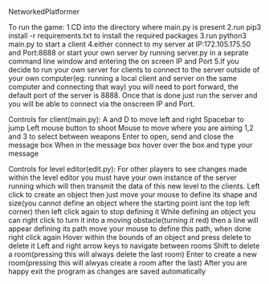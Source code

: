 NetworkedPlatformer

To run the game:
1.CD into the directory where main.py is present
2.run pip3 install -r requirements.txt to install the required packages
3.run python3 main.py to start a client 
4.either connect to my server at IP:172.105.175.50 and Port:8888 or start your own server by running server.py in a seprate command line window and entering the on screen IP and Port
5.If you decide to run your own server for clients to connect to the server outside of your own computer(eg: running a local client and server on the same computer and connecting that way) you will need to port forward, the default port of the server is 8888. Once that is done just run the server and you will be able to connect via the onscreen IP and Port.

Controls for client(main.py):
A and D to move left and right
Spacebar to jump
Left mouse button to shoot
Mouse to move where you are aiming
1,2 and 3 to select between weapons
Enter to open, send and close the message box 
When in the message box hover over the box and type your message

Controls for level editor(edit.py):
For other players to see changes made within the level editor you must have your own instance of the server running which will then transmit the data of this new level to the clients.
Left click to create an object then just move your mouse to define its shape and size(you cannot define an object where the starting point isnt the top left corner) then left click again to stop defining it
While defining an object you can right click to turn it into a moving obstacle(turning it red) then a line will appear defining its path move your mouse to define this path, when done right click again
Hover within the bounds of an object and press delete to delete it 
Left and right arrow keys to navigate between rooms
Shift to delete a room(pressing this will always delete the last room)
Enter to create a new room(pressing this will alwyas create a room after the last)
After you are happy exit the program as changes are saved automatically




